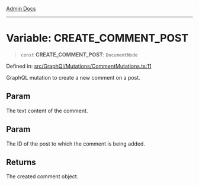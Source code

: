 [Admin Docs](/)

***

# Variable: CREATE\_COMMENT\_POST

> `const` **CREATE\_COMMENT\_POST**: `DocumentNode`

Defined in: [src/GraphQl/Mutations/CommentMutations.ts:11](https://github.com/gautam-divyanshu/talawa-admin/blob/10f2081e01fc4f6c0767e35f8c4ed3f09fb1baac/src/GraphQl/Mutations/CommentMutations.ts#L11)

GraphQL mutation to create a new comment on a post.

## Param

The text content of the comment.

## Param

The ID of the post to which the comment is being added.

## Returns

The created comment object.
